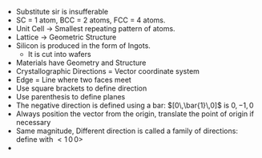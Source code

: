 - Substitute sir is insufferable
- SC = 1 atom, BCC = 2 atoms, FCC = 4 atoms.
- Unit Cell $\to$ Smallest repeating pattern of atoms. 
- Lattice $\to$ Geometric Structure
- Silicon is produced in the form of Ingots.
	- It is cut into wafers
- Materials have Geometry and Structure
- Crystallographic Directions = Vector coordinate system
- Edge = Line where two faces meet
- Use square brackets to define direction
- Use parenthesis to define planes
- The negative direction is defined using a bar: $[0\,\bar{1}\,0]$ is $0,-1,0$
- Always position the vector from the origin, translate the point of origin if necessary
- Same magnitude, Different direction is called a family of directions: define with $<1\,0\,0>$
- 